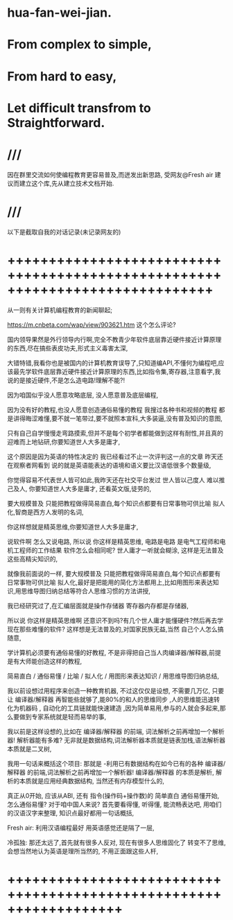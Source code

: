 # hua-fan-wei-jian.

# From complex to simple,

# From hard to easy,

# Let difficult transfrom to Straightforward.

# ///

因在群里交流如何使编程教育更容易普及,而迸发出新思路,
受网友@Fresh air 建议而建立这个库,先从建立技术文档开始.

# ///

以下是截取自我的对话记录(未记录网友的)

# +++++++++++++++++++++++++++++++++++++++++++++++++++++++++++++++++++++++++++++

从一则有关计算机编程教育的新闻聊起;

https://m.cnbeta.com/wap/view/903621.htm 
这个怎么评论?

国内领导果然是外行领导内行啊,完全不教青少年软件底层靠近硬件接近计算原理的东西,尽在搞些表皮功夫,形式主义毒害太深,

大错特错,我看你也是被国内的计算机教育误导了,只知道编API,不懂何为编程吧,应该最先学软件底层靠近硬件接近计算原理的东西,比如指令集,寄存器,注意看字,我说的是接近硬件,不是怎么造电路!理解不能?!

因为咱国似乎没人愿意攻略底层, 没人愿意普及底层编程,

因为没有好的教程,也没人愿意创造通俗易懂的教程 我搜过各种书和视频的教程 都是讲得晦涩难懂,要不就一笔带过,要不就照本宣科,大多装逼,没有普及知识的意图,

只有自己自学慢慢走弯路摸索,但并不是每个初学者都能做到这样有耐性,并且真的迎难而上地钻研,你要知道世人大多是庸才,

这个原因是因为英语的特性决定的 我已经看过不止一次评判这一点的文章 昨天还在观察者网看到 说的就是英语能表达的语境和语义要比汉语低很多个数量级,

你觉得容易不代表世人皆可如此,我昨天还在社交平台发过 世人皆以己度人 难以推己及人,
你要知道世人大多是庸才, 还看英文版,徒劳的,


要大规模普及 只能把教程做得简易直白,每个知识点都要有日常事物可供比喻 拟人化,智商是西方人发明的名词,

你这样想就是精英思维,你要知道世人大多是庸才,

说软件啊 怎么又说电路,
所以说 你这样是精英思维, 电路是电路 是电气工程师和电机工程师的工作结果 软件怎么会相同呢? 世人庸才一听就会糊涂,
这样是无法普及这些高精尖知识的,

就像我前面说的一样, 要大规模普及 只能把教程做得简易直白,每个知识点都要有日常事物可供比喻 拟人化,最好是把能用的简化方法都用上,比如用图形来表达知识,用思维导图归纳总结等符合人思维习惯的方法讲授,

我已经研究过了,在汇编层面就是操作存储器 寄存器内存都是存储器,

所以说 你这样是精英思维啊 还意识不到吗?有几个世人庸才能懂硬件?然后再去学现在那些难懂的软件?
这样想是无法普及的,对国家民族无益,当然 自己个人怎么搞随意,

学计算机必须要有通俗易懂的好教程, 不是非得把自己当人肉编译器/解释器,前提是有大师能创造这样的教程,

简易直白 / 通俗易懂 / 比喻 / 拟人化 / 用图形来表达知识 / 用思维导图归纳总结,

我以前设想过用程序来创造一种教育机器, 不过这仅仅是设想, 不需要几万亿, 只要让 编译器/解释器 再智能些就够了,能80%的和人的思维同步 ,人的思维能迅速转化为机器码 , 自动化的工具链就能快速建造 ,因为简单易用,参与的人就会多起来,那么要做到专家系统就是轻而易举的事,

我以前是这样设想的,比如在 编译器/解释器 的前端, 词法解析之前再增加一个解析器! 解析器能有多难? 无非就是数据结构,词法解析器本质就是链表加栈,语法解析器本质就是二叉树,

我用一句话来概括这个项目: 那就是 -利用已有数据结构在如今已有的各种 编译器/解释器 的前端,词法解析之前再增加一个解析器! 编译器/解释器 的本质是解析, 解析的本质就是应用经典数据结构, 当然还有内存模型什么的,

真正从0开始, 应该从ABI, 还有 指令(操作码+操作数)的 简单直白 通俗易懂开始,
怎么通俗易懂? 对于咱中国人来说? 首先要看得懂, 听得懂, 能流畅表达吧, 用咱们的汉语汉字来整理, 知识点最好都用一句话概括,

Fresh air:  利用汉语编程最好 用英语感觉还是隔了一层,

冷孤独:  那还太远了,首先就有很多人反对, 现在有很多人思维固化了 转变不了思维, 会想当然地认为英语是理所当然的, 不用正面跟这些人杆,

# ++++++++++++++++++++++++++++++++++++++++++++++++++++++++++++++++++
